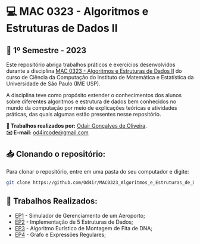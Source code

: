 # 💻 MAC 0323 - Algoritmos e Estruturas de Dados II
## 📅 1º Semestre - 2023

Este repositório abriga trabalhos práticos e exercícios desenvolvidos durante a disciplina [MAC 0323 - Algoritmos e Estruturas de Dados II](https://uspdigital.usp.br/jupiterweb/obterDisciplina?nomdis=&sgldis=MAC0323) do curso de Ciência da Computação do Instituto de Matemática e Estatística da Universidade de São Paulo (IME USP).

A disciplina teve como propósito estender o conhecimentos dos alunos sobre diferentes algoritmos e estrutura de dados bem conhecidos no mundo da computação por meio de explicações teóricas e atividades práticas, das quais algumas estão presentes nesse repositório. 

**👤 Trabalhos realizados por:** [Odair Gonçalves de Oliveira](https://github.com/Od4ir).  
**✉️ E-mail:** [od4ircode@gmail.com](mailto:od4ircode@gmail.com)
<br>

## 📥 Clonando o repositório:
Para clonar o repositório, entre em uma pasta do seu computador e digite:
```bash
git clone https://github.com/Od4ir/MAC0323_Algoritmos_e_Estruturas_de_Dados_2.git
```

## 📝 Trabalhos Realizados:
- [EP1](https://github.com/Od4ir/MAC0323_Algoritmos_e_Estruturas_de_Dados_2/tree/main/EP1) - Simulador de Gerenciamento de um Aeroporto;
- [EP2](https://github.com/Od4ir/MAC0323_Algoritmos_e_Estruturas_de_Dados_2/tree/main/EP2) - Implementação de 5 Estruturas de Dados;
- [EP3](https://github.com/Od4ir/MAC0323_Algoritmos_e_Estruturas_de_Dados_2/tree/main/EP3) - Algoritmo Eurístico de Montagem de Fita de DNA;
- [EP4](https://github.com/Od4ir/MAC0323_Algoritmos_e_Estruturas_de_Dados_2/tree/main/EP4) - Grafo e Expressões Regulares;
